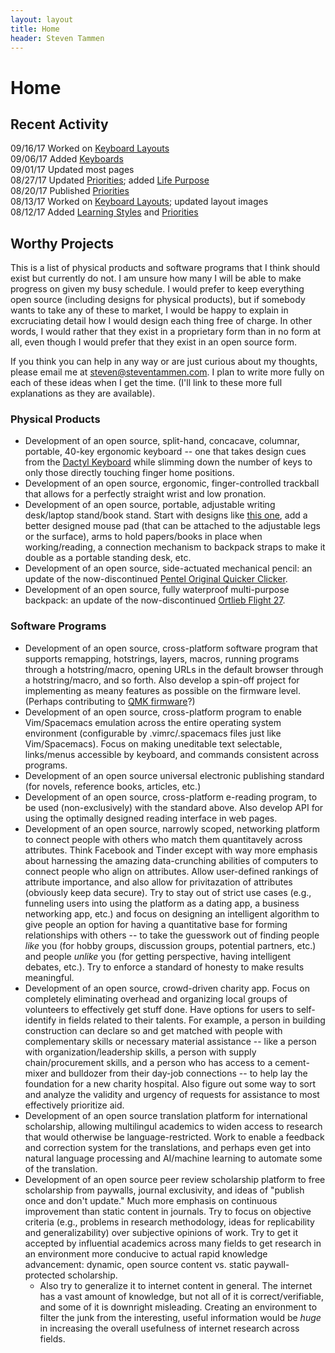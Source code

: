 ```yaml
---
layout: layout
title: Home
header: Steven Tammen
---
```


<h1 class="center"> Home </h1>

## Recent Activity

09/16/17   Worked on [Keyboard Layouts](https://steventammen.com/keyboard-layouts/) <br/>
09/06/17   Added [Keyboards](https://steventammen.com/keyboards/) <br/>
09/01/17   Updated most pages <br/>
08/27/17   Updated [Priorities](https://steventammen.com/priorities); added [Life Purpose](https://steventammen.com/life-purpose/) <br/>
08/20/17   Published [Priorities](https://steventammen.com/priorities)<br/>
08/13/17   Worked on [Keyboard Layouts](https://steventammen.com/keyboard-layouts/); updated layout images <br/>
08/12/17   Added [Learning Styles](https://steventammen.com/learning-styles/) and [Priorities](https://steventammen.com/priorities) <br/>

## Worthy Projects

This is a list of physical products and software programs that I think should exist but currently do not. I am unsure how many I will be able to make progress on given my busy schedule. I would prefer to keep everything open source (including designs for physical products), but if somebody wants to take any of these to market, I would be happy to explain in excruciating detail how I would design each thing free of charge. In other words, I would rather that they exist in a proprietary form than in no form at all, even though I would prefer that they exist in an open source form.

If you think you can help in any way or are just curious about my thoughts, please email me at [steven@steventammen.com](mailto:steven@steventammen.com). I plan to write more fully on each of these ideas when I get the time. (I'll link to these more full explanations as they are available).

### Physical Products

- Development of an open source, split-hand, concacave, columnar, portable, 40-key ergonomic keyboard -- one that takes design cues from the [Dactyl Keyboard](https://github.com/adereth/dactyl-keyboard) while slimming down the number of keys to only those directly touching finger home positions.
- Development of an open source, ergonomic, finger-controlled trackball that allows for a perfectly straight wrist and low pronation.
- Development of an open source, portable, adjustable writing desk/laptop stand/book stand. Start with designs like [this one](https://www.amazon.com/Portable-Laptop-Table-Stand-Adjustable-Ergonomic-Mount-Ultrabook-Macbook-Aluminum-Black/dp/B00EP48NMY/), add a better designed mouse pad (that can be attached to the adjustable legs or the surface), arms to hold papers/books in place when working/reading, a connection mechanism to backpack straps to make it double as a portable standing desk, etc.
- Development of an open source, side-actuated mechanical pencil: an update of the now-discontinued [Pentel Original Quicker Clicker](http://www.pentel.com/store/quicker-clicker-mechanical-pencil-original-config).
- Development of an open source, fully waterproof multi-purpose backpack: an update of the now-discontinued [Ortlieb Flight 27](http://www.wiggle.fr/sac-a-dos-ortlieb-flight-27-litres-avec-tizip/).

### Software Programs

- Development of an open source, cross-platform software program that supports remapping, hotstrings, layers, macros, running programs through a hotstring/macro, opening URLs in the default browser through a hotstring/macro, and so forth. Also develop a spin-off project for implementing as meany features as possible on the firmware level. (Perhaps contributing to [QMK firmware](https://github.com/tmk/tmk_keyboard)?)
- Development of an open source, cross-platform program to enable Vim/Spacemacs emulation across the entire operating system environment (configurable by .vimrc/.spacemacs files just like Vim/Spacemacs). Focus on making uneditable text selectable, links/menus accessible by keyboard, and commands consistent across programs.
- Development of an open source universal electronic publishing standard (for novels, reference books, articles, etc.)
- Development of an open source, cross-platform e-reading program, to be used (non-exclusively) with the standard above. Also develop API for using the optimally designed reading interface in web pages.
- Development of an open source, narrowly scoped, networking platform to connect people with others who match them quantitavely across attributes. Think Facebook and Tinder except with way more emphasis about harnessing the amazing data-crunching abilities of computers to connect people who align on attributes. Allow user-defined rankings of attribute importance, and also allow for privitazation of attributes (obviously keep data secure). Try to stay out of strict use cases (e.g., funneling users into using the platform as a dating app, a business networking app, etc.) and focus on designing an intelligent algorithm to give people an option for having a quantitative base for forming relationships with others -- to take the guesswork out of finding people *like* you (for hobby groups, discussion groups, potential partners, etc.) and people *unlike* you (for getting perspective, having intelligent debates, etc.). Try to enforce a standard of honesty to make results meaningful.
- Development of an open source, crowd-driven charity app. Focus on completely eliminating overhead and organizing local groups of volunteers to effectively get stuff done. Have options for users to self-identify in fields related to their talents. For example, a person in building construction can declare so and get matched with people with complementary skills or necessary material assistance -- like a person with organization/leadership skills, a person with supply chain/procurement skills, and a person who has access to a cement-mixer and bulldozer from their day-job connections -- to help lay the foundation for a new charity hospital. Also figure out some way to sort and analyze the validity and urgency of requests for assistance to most effectively prioritize aid.
- Development of an open source translation platform for international scholarship, allowing multilingul academics to widen access to research that would otherwise be language-restricted. Work to enable a feedback and correction system for the translations, and perhaps even get into natural language processing and AI/machine learning to automate some of the translation.
- Development of an open source peer review scholarship platform to free scholarship from paywalls, journal exclusivity, and ideas of "publish once and don't update." Much more emphasis on continuous improvement than static content in journals. Try to focus on objective criteria (e.g., problems in research methodology, ideas for replicability and generalizability) over subjective opinions of work. Try to get it accepted by influential academics across many fields to get research in an environment more conducive to actual rapid knowledge advancement: dynamic, open source content vs. static paywall-protected scholarship.
  - Also try to generalize it to internet content in general. The internet has a vast amount of knowledge, but not all of it is correct/verifiable, and some of it is downright misleading. Creating an environment to filter the junk from the interesting, useful information would be *huge* in increasing the overall usefulness of internet research across fields.

